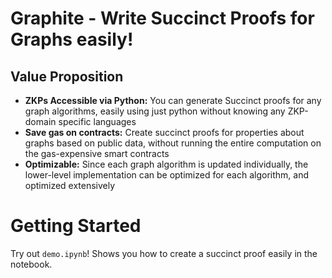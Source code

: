 # Graphite - Write Succinct Proofs for Graphs easily!

## Value Proposition
 - **ZKPs Accessible via Python:** You can generate Succinct proofs for any graph algorithms, easily using just python without knowing any ZKP-domain specific languages
 - **Save gas on contracts:** Create succinct proofs for properties about graphs based on public data, without running the entire computation on the gas-expensive smart contracts
 - **Optimizable:** Since each graph algorithm is updated individually, the lower-level implementation can be optimized for each algorithm, and optimized extensively
 

# Getting Started

Try out `demo.ipynb`! Shows you how to create a succinct proof easily in the notebook.
